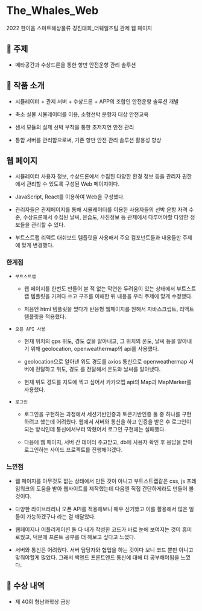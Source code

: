 # The_Whales_Web

2022 한이음 스마트해상물류 경진대회\_더웨일즈팀 관제 웹 페이지

## 🚀 주제

- 메타공간과 수상드론을 통한 항만 안전운항 관리 솔루션

## 📝 작품 소개

- 시뮬레이터 + 관제 서버 + 수상드론 + APP의 조합인 안전운항 솔루션 개발

- 축소 실물 시뮬레이터를 이용, 소형선박 운항자 대상 안전교육

- 센서 모듈의 실제 선박 부착을 통한 초저지연 안전 관리

- 통합 서버를 관리함으로써, 기존 항만 안전 관리 솔루션 활용성 향상

## 웹 페이지

- 시뮬레이터 사용자 정보, 수상드론에서 수집된 다양한 환경 정보 등을 관리자 권한에서 관리할 수 있도록 구성된 Web 페이지이다.

- JavaScript, React를 이용하여 Web을 구성했다.

- 관리자들은 관제페이지를 통해 시뮬레이터를 이용한 사용자들의 선박 운항 자격 수준, 수상드론에서 수집된 날씨, 온습도, 사진정보 등 관제에서 다루어야할 다양한 정보들을 관리할 수 있다.

- 부트스트랩 리액트 대쉬보드 템플릿을 사용해서 주요 컴포넌트들과 내용들만 주제에 맞게 변경했다.

### 한계점

- `부트스트랩`

  - 웹 페이지를 한번도 만들어 본 적 없는 막연한 두려움이 있는 상태에서 부트스트랩 템플릿을 가져다 쓰고 구조를 이해한 뒤 내용을 우리 주제에 맞게 수정했다.

  - 처음엔 html 템플릿을 썼다가 반응형 웹페이지를 원해서 자바스크립트, 리액트 템플릿을 적용했다.

- `오픈 API 사용`

  - 현재 위치의 gps 위도, 경도 값을 알아내고, 그 위치의 온도, 날씨 등을 알아내기 위해 geolocation, openweathermap의 api를 사용했다.

  - geolocation으로 알아낸 위도 경도를 axios 통신으로 openweathermap 서버에 전달하고 위도, 경도 를 전달해서 온도와 날씨를 알아냈다.

  - 현재 위도 경도를 지도에 찍고 싶어서 카카오맵 api의 Map과 MapMarker를 사용했다.

- `로그인`

  - 로그인을 구현하는 과정에서 세션기반인증과 토큰기반인증 둘 중 하나를 구현하려고 했는데 어려웠다. 웹에서 서버와 통신을 하고 인증을 받은 후 로그인이 되는 방식인데 통신에서부터 막혔어서 로그인 구현에는 실패했다.

  - 다음에 웹 페이지, 서버 간 데이터 주고받고, db에 사용자 확인 후 응답을 받아 로그인하는 사이드 프로젝트를 진행해야겠다.

### 느낀점

  - 웹 페이지를 아무것도 없는 상태에서 만든 것이 아니고 부트스트랩같은 css, js 프레임워크의 도움을 받아 웹사이트를 제작했는데 다음엔 직접 간단하게라도 만들어 볼 것이다.

  - 다양한 라이브러리나 오픈 API를 적용해보니 매우 신기했고 이를 활용해서 많은 일들이 가능하겠구나 라는 걸 깨달았다.

  - 웹페이지나 어플리케이션 둘 다 내가 작성한 코드가 바로 눈에 보여지는 것이 흥미로웠고, 덕분에 프론트 공부를 더 해보고 싶다고 느꼈다.

  - 서버와 통신은 어려웠다. 서버 담당자와 협업을 하는 것이다 보니 코드 뿐만 아니고 맞춰야할게 많았다. 그래서 백엔드 프론트엔드 통신에 대해 더 공부해야됨을 느꼈다.

## 🥇 수상 내역

- 제 40회 형남과학상 금상